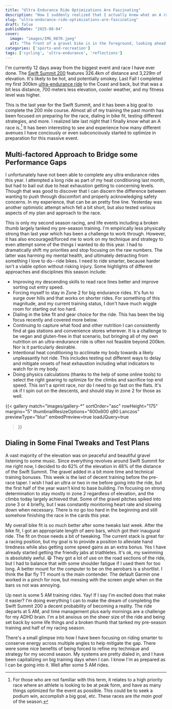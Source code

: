 ```yaml
---
title: "Ultra Endurance Ride Optimizations Are Fascinating"
description: "How I suddenly realized that I actually knew what an A race was."
slug: "ultra-endurance-ride-optimizations-are-fascinating"
draft: false
publishDate: "2025-08-04"
cover:
  image: "images/IMG_0870.jpeg"
  alt: "The front of a gravel bike is in the foreground, looking ahead of a gravel path in the woods."
categories: ['sports-and-recreation']
tags: ['cycling', 'ultra-endurance', 'reflections']
---
```


I'm currently 12 days away from the biggest event and race I have ever done. The [Swift Summit 200](https://www.swiftsummitnw.com/200-100) features 326.4km of distance and 3,229m of elevation. It's likely to be hot, and potentially smokey. Last Fall I completed my first 300km [ultra-endurance ride](/blog/exploring-oregons-3-capes-scenic) to the Coast and back, but that was a bit less distance, 700 meters less elevation, cooler weather, and my fitness level was higher.

This is the last year for the Swift Summit, and it has been a big goal to complete the 200 mile course. Almost all of my training the past month has been focused on preparing for the race, dialing in bike fit, testing different strategies, and more. I realized late last night that I finally _know_ what an A race is.[^1] It has been interesting to see and experience how many different avenues I have conciously or even subconciously started to optimize in preparation for this massive event.

## Multi-factored Approach to Bridge some Performance Gaps

I unfortunately have not been able to complete any ultra endurance rides this year. I attempted a long ride as part of my heat conditioning last month, but had to bail out due to heat exhaustion getting to concerning levels. Though that was good to discover that I can discern the difference between wanting to push through discomfort and properly acknowledging safety concerns. In my experience, that can be an pretty fine line. Yesterday was another optimistic attempt which fell a bit short, but also tested various aspects of my plan and approach to the race.

This is only my second season racing, and life events including a broken thumb largely tanked my pre-season training. I'm empirically less physically strong than last year which has been a challenge to work through. However, it has also encouraged/forced me to work on my technique and strategy to even attempt some of the things I wanted to do this year. I had to dramatically shift my priorities and stop focusing on the raw numbers. The latter was harming my mental health, and ultimately detracting from something I love to do--ride bikes. I need to ride smarter, because harder isn't a viable option without risking injury. Some highlights of different approaches and disciplines this season include:

- Improving my descending skills to read race lines better and improve sorting out entry speed.
- Forcing myself to stay in Zone 2 for big endurance rides. It's fun to surge over hills and that works on shorter rides. For something of this magnitude, and my current training status, I don't have much wiggle room for starting out too hard.
- Dialing in the bike fit and gear choice for the ride. This has been the big focus recently and covered more below.
- Continuing to capture what food and other nutrition I can consistently find at gas stations and convenience stores wherever. It is a challenge to be vegan and gluten-free in that scenario, but bringing all of my own nutrition on an ultra-endurance ride is often not feasible beyond 200km. Nor is it particularly desirable.
- Intentional heat conditioning to acclimate my body towards a likely unpleasantly hot ride. This includes testing out different ways to delay and mitigate onsets of heat exhaustion including what indicators to watch for in my body.
- Doing physics calculations (thanks to the help of some online tools) to select the right gearing to optimize for the climbs and sacrifice top end speed. This isn't a sprint race, nor do I need to go fast on the flats. It's ok if I spin out on the descents, and should stay in zone 2 for those as well.

{{< gallery
match="images/gallery-\*"
sortOrder="asc"
rowHeight="175"
margins="5"
thumbnailResizeOptions="600x600 q90 Lanczos"
previewType="blur"
embedPreview=true
loadJQuery=true

>}}

## Dialing in Some Final Tweaks and Test Plans

A vast majority of the elevation was on peaceful and beautiful gravel listening to some music. Since everything revolves around Swift Summit for me right now, I decided to do 62% of the elevation in 48% of the distance of the Swift Summit. The gravel added in a bit more time and technical training bonuses. This week is the last of decent training before the pre-race taper. I wish I had an ultra or two in me before going into the ride, but the first half of the year wasn’t kind to base building. I’m focusing on strong determination to stay mostly in zone 2 regardless of elevation, and the climbs today largely achieved that. Some of the gravel pitches spiked into zone 3 or 4 briefly, but I was constantly monitoring heart rate and slowing down when necessary. There is no go too hard in the beginning and still somehow finishing the race in the cards this year.

My overall bike fit is so much better after some tweaks last week. After the bike fit, I got an appropriate length of aero bars, which got their inaugural ride. The fit on those needs a bit of tweaking. The current stack is great for a racing position, but my goal is to provide a position to alleviate hand tiredness while also getting some speed gains as an extra bonus. Yes I have already started getting the friendly jabs at triathletes. It's ok, my swimming is absolutely awful. 😆 They got a lot of use on the road sections of the ride, but I had to balance that with some shoulder fatigue if I used them for too long. A better mount for the computer to be on the aerobars is a shortlist. I think the Bar fly TT mount is the main contender. The default Garmin one worked in a pinch for now, but messing with the screen angle when on the bars vs not was annoying.

Up next is some 5 AM training rides. Yay! If I say I'm excited does that make it easier? I'm doing everything I can to make the dream of completing the Swift Summit 200 a decent probability of becoming a reality. The ride departs at 5 AM, and time management plus early mornings are a challenge for my ADHD brain. I'm a bit anxious on the sheer size of the ride and being set back by some life things and a broken thumb that tanked my pre-season training and half of my racing season.

There's a small glimpse into how I have been focusing on riding smarter to conserve energy across multiple angles to help mitigate the gap. There were some nice benefits of being forced to refine my technique and strategy for my second season. My systems are pretty dialed in, and I have been capitalizing on big training days when I can. I know I'm as prepared as I can be going into it. Well after some 5 AM rides.

[^1]: For those who are not familiar with this term, it relates to a high priority race where an athlete is looking to be at peak form, and have as many things optimized for the event as possible. This could be to seek a podium win, accomplish a big goal, etc. These races are _the main goal_ of the season.
